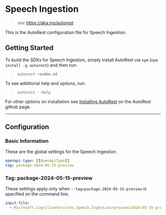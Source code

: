 # Speech Ingestion

> see https://aka.ms/autorest

This is the AutoRest configuration file for Speech Ingestion.

## Getting Started

To build the SDKs for Speech Ingestion, simply install AutoRest via `npm` (`npm install -g autorest`) and then run:

> `autorest readme.md`

To see additional help and options, run:

> `autorest --help`

For other options on installation see [Installing AutoRest](https://aka.ms/autorest/install) on the AutoRest github page.

---

## Configuration

### Basic Information

These are the global settings for the Speech Ingestion.

```yaml
openapi-type: [[OpenApiType]]
tag: package-2024-05-15-preview
```

### Tag: package-2024-05-15-preview

These settings apply only when `--tag=package-2024-05-15-preview` is specified on the command line.

```yaml $(tag) == 'package-2024-05-15-preview'
input-file:
  - Microsoft.CognitiveServices.Speech.Ingestion/preview/2024-05-15-preview/openapi.json
```
